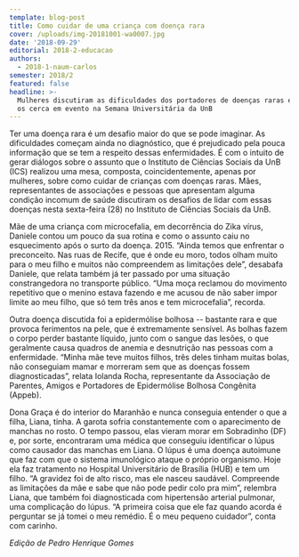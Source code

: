 ```yaml
---
template: blog-post
title: Como cuidar de uma criança com doença rara
cover: /uploads/img-20181001-wa0007.jpg
date: '2018-09-29'
editorial: 2018-2-educacao
authors:
  - 2018-1-naum-carlos
semester: 2018/2
featured: false
headline: >-
  Mulheres discutiram as dificuldades dos portadores de doenças raras e de quem
  os cerca em evento na Semana Universitária da UnB
---
```

Ter uma doença rara é um desafio maior do que se pode imaginar. As dificuldades começam ainda no diagnóstico, que é prejudicado pela pouca informação que se tem a respeito dessas enfermidades. É com o intuito de gerar diálogos sobre o assunto que o Instituto de Ciências Sociais da UnB (ICS) realizou uma mesa, composta, coincidentemente, apenas por mulheres, sobre como cuidar de crianças com doenças raras. Mães, representantes de associações e pessoas que apresentam alguma condição incomum de saúde discutiram os desafios de lidar com essas doenças nesta sexta-feira (28) no Instituto de Ciências Sociais da UnB.

Mãe de uma criança com microcefalia, em decorrência do Zika vírus, Daniele contou um pouco da sua rotina e como o assunto caiu no esquecimento após o surto da doença. 2015. “Ainda temos que enfrentar o preconceito. Nas ruas de Recife, que é onde eu moro, todos olham muito para o meu filho e muitos não compreendem as limitações dele”, desabafa Daniele, que relata também já ter passado por uma situação constrangedora no transporte público. “Uma moça reclamou do movimento repetitivo que o menino estava fazendo e me acusou de não saber impor limite ao meu filho, que só tem três anos e tem microcefalia”, recorda.

Outra doença discutida foi a epidermólise bolhosa -- bastante rara e que provoca ferimentos na pele, que é extremamente sensível. As bolhas fazem o corpo perder bastante líquido, junto com o sangue das lesões, o que geralmente causa quadros de anemia e desnutrição nas pessoas com a enfermidade. “Minha mãe teve muitos filhos, três deles tinham muitas bolas, não conseguiam mamar e morreram sem que as doenças fossem diagnosticadas”, relata Iolanda Rocha, representante da Associação de Parentes, Amigos e Portadores de Epidermólise Bolhosa Congênita (Appeb).

Dona Graça é do interior do Maranhão e nunca conseguia entender o que a filha, Liana, tinha. A garota sofria constantemente com o aparecimento de manchas no rosto. O tempo passou, elas vieram morar em Sobradinho (DF) e, por sorte, encontraram uma médica que conseguiu identificar o lúpus como causador das manchas em Liana. O lúpus é uma doença autoimune que faz com que o sistema imunológico ataque o próprio organismo. Hoje ela faz tratamento no Hospital Universitário de Brasília (HUB) e tem um filho. “A gravidez foi de alto risco, mas ele nasceu saudável. Compreende as limitações da mãe e sabe que não pode pedir colo pra mim”, relembra Liana, que também foi diagnosticada com hipertensão arterial pulmonar, uma complicação do lúpus. “A primeira coisa que ele faz quando acorda é perguntar se já tomei o meu remédio. É o meu pequeno cuidador”, conta com carinho.



_Edição de Pedro Henrique Gomes_
